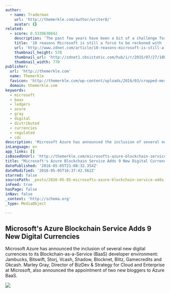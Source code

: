 ```yaml
---
author:
  - name: Traderman
    url: 'http://themerkle.com/author/writer8/'
    avatar: {}
related:
  - score: 0.5339630842
    description: 'The past few years have been a bit of a challenge for Microsoft, especially if you listen to the tech journalists writing about the company. From what many consider a failed Windows 8 launch to the plummeting sales of desktop computers, you might think the glory days for the company are well in the past.'
    title: '10 reasons Microsoft is still a force to be reckoned with | ZDNet'
    url: 'http://www.zdnet.com/article/10-reasons-microsoft-is-still-a-force-to-be-reckoned-with/'
    thumbnail_height: 578
    thumbnail_url: 'http://zdnet1.cbsistatic.com/hub/i/r/2015/07/27/10bebd15-2fe6-42c4-b0e9-0ae09569b1fd/thumbnail/770x578/052c4964cea52bf98c4007803f96904a/cortana-and-master-chief.gif'
    thumbnail_width: 770
publisher:
  url: 'http://themerkle.com'
  name: Themerkle
  favicon: 'http://themerkle.com/wp-content/uploads/2016/03/cropped-merkle-white-1-192x192.png'
  domain: themerkle.com
keywords:
  - microsoft
  - baas
  - ledgers
  - azure
  - gray
  - digital
  - distributed
  - currencies
  - regulated
  - cdc
description: 'Microsoft Azure has announced the inclusion of several new digital currencies to its Blockchain-as-a-Service (BaaS) developer environment: Jambucks, Bitswift, Storj, Vcash, Shadow, Blocknet, Blitz, Gamecredits and Okcash. Marley Gray, Director of BizDev & Strategy for Cloud and Enterprise at Microsoft, also announced the appointment of two new bloggers to Azure BaaS.'
inLanguage: en
app_links: []
isBasedOnUrl: 'http://themerkle.com/microsofts-azure-blockchain-service-adds-9-new-digital-currencies/'
title: "Microsoft's Azure Blockchain Service Adds 9 New Digital Currencies"
datePublished: '2016-05-05T21:08:32.354Z'
dateModified: '2016-05-05T16:37:42.562Z'
starred: false
sourcePath: _posts/2016-05-05-microsofts-azure-blockchain-service-adds-9-new-digital-curr.md
inFeed: true
hasPage: false
inNav: false
_context: 'http://schema.org'
_type: MediaObject

---
```

<article style=""><h1>Microsoft's Azure Blockchain Service Adds 9 New Digital Currencies</h1><p>Microsoft Azure has announced the inclusion of several new digital currencies to its Blockchain-as-a-Service (BaaS) developer environment: Jambucks, Bitswift, Storj, Vcash, Shadow, Blocknet, Blitz, Gamecredits and Okcash. Marley Gray, Director of BizDev &amp; Strategy for Cloud and Enterprise at Microsoft, also announced the appointment of two new bloggers to Azure BaaS.</p><img src="http://themerkle.com/wp-content/uploads/2016/03/azure.png" /></article>